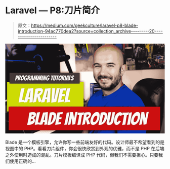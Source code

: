 # Laravel — P8:刀片简介

> 原文：<https://medium.com/geekculture/laravel-p8-blade-introduction-94ac770dea2?source=collection_archive---------20----------------------->

![](img/c314ff89ab93d278ecadc3cb96560e1d.png)

Blade 是一个模板引擎，允许你写一些前端友好的代码。设计师最不希望看到的是视图中的 PHP。看看刀片组件，你会很快欣赏到外观的优雅，而不是 PHP 在后端之外使用时造成的混乱。刀片模板编译成 PHP 代码，但我们不需要担心。只要我们使用正确的…